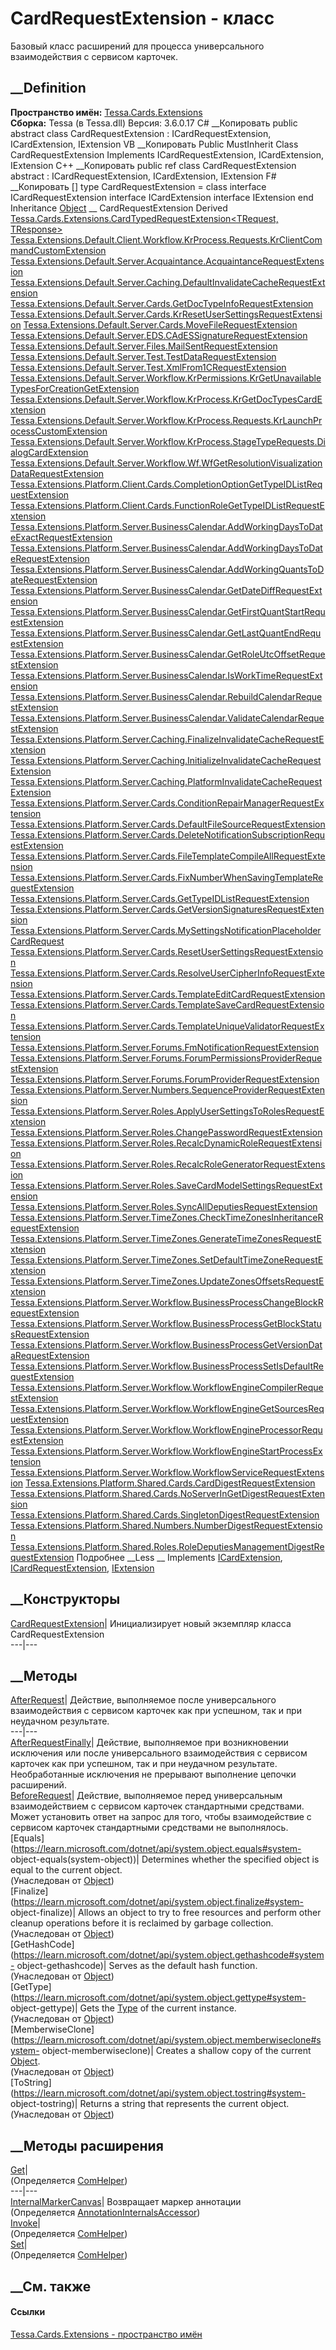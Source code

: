 # CardRequestExtension - класс
Базовый класс расширений для процесса универсального взаимодействия с сервисом
карточек.
## __Definition
 **Пространство имён:** [Tessa.Cards.Extensions](N_Tessa_Cards_Extensions.htm)  
 **Сборка:** Tessa (в Tessa.dll) Версия: 3.6.0.17
C# __Копировать
     public abstract class CardRequestExtension : ICardRequestExtension, 
    	ICardExtension, IExtension
VB __Копировать
     Public MustInherit Class CardRequestExtension
    	Implements ICardRequestExtension, ICardExtension, IExtension
C++ __Копировать
     public ref class CardRequestExtension abstract : ICardRequestExtension, 
    	ICardExtension, IExtension
F# __Копировать
     [<AbstractClassAttribute>]
    type CardRequestExtension = 
        class
            interface ICardRequestExtension
            interface ICardExtension
            interface IExtension
        end
Inheritance
    [Object](https://learn.microsoft.com/dotnet/api/system.object) __ CardRequestExtension
Derived
[Tessa.Cards.Extensions.CardTypedRequestExtension<TRequest,
TResponse>](T_Tessa_Cards_Extensions_CardTypedRequestExtension_2.htm)
[Tessa.Extensions.Default.Client.Workflow.KrProcess.Requests.KrClientCommandCustomExtension](T_Tessa_Extensions_Default_Client_Workflow_KrProcess_Requests_KrClientCommandCustomExtension.htm)
[Tessa.Extensions.Default.Server.Acquaintance.AcquaintanceRequestExtension](T_Tessa_Extensions_Default_Server_Acquaintance_AcquaintanceRequestExtension.htm)
[Tessa.Extensions.Default.Server.Caching.DefaultInvalidateCacheRequestExtension](T_Tessa_Extensions_Default_Server_Caching_DefaultInvalidateCacheRequestExtension.htm)
[Tessa.Extensions.Default.Server.Cards.GetDocTypeInfoRequestExtension](T_Tessa_Extensions_Default_Server_Cards_GetDocTypeInfoRequestExtension.htm)
[Tessa.Extensions.Default.Server.Cards.KrResetUserSettingsRequestExtension](T_Tessa_Extensions_Default_Server_Cards_KrResetUserSettingsRequestExtension.htm)
[Tessa.Extensions.Default.Server.Cards.MoveFileRequestExtension](T_Tessa_Extensions_Default_Server_Cards_MoveFileRequestExtension.htm)
[Tessa.Extensions.Default.Server.EDS.CAdESSignatureRequestExtension](T_Tessa_Extensions_Default_Server_EDS_CAdESSignatureRequestExtension.htm)
[Tessa.Extensions.Default.Server.Files.MailSentRequestExtension](T_Tessa_Extensions_Default_Server_Files_MailSentRequestExtension.htm)
[Tessa.Extensions.Default.Server.Test.TestDataRequestExtension](T_Tessa_Extensions_Default_Server_Test_TestDataRequestExtension.htm)
[Tessa.Extensions.Default.Server.Test.XmlFrom1CRequestExtension](T_Tessa_Extensions_Default_Server_Test_XmlFrom1CRequestExtension.htm)
[Tessa.Extensions.Default.Server.Workflow.KrPermissions.KrGetUnavailableTypesForCreationGetExtension](T_Tessa_Extensions_Default_Server_Workflow_KrPermissions_KrGetUnavailableTypesForCreationGetExtension.htm)
[Tessa.Extensions.Default.Server.Workflow.KrProcess.KrGetDocTypesCardExtension](T_Tessa_Extensions_Default_Server_Workflow_KrProcess_KrGetDocTypesCardExtension.htm)
[Tessa.Extensions.Default.Server.Workflow.KrProcess.Requests.KrLaunchProcessCustomExtension](T_Tessa_Extensions_Default_Server_Workflow_KrProcess_Requests_KrLaunchProcessCustomExtension.htm)
[Tessa.Extensions.Default.Server.Workflow.KrProcess.StageTypeRequests.DialogCardExtension](T_Tessa_Extensions_Default_Server_Workflow_KrProcess_StageTypeRequests_DialogCardExtension.htm)
[Tessa.Extensions.Default.Server.Workflow.Wf.WfGetResolutionVisualizationDataRequestExtension](T_Tessa_Extensions_Default_Server_Workflow_Wf_WfGetResolutionVisualizationDataRequestExtension.htm)
[Tessa.Extensions.Platform.Client.Cards.CompletionOptionGetTypeIDListRequestExtension](T_Tessa_Extensions_Platform_Client_Cards_CompletionOptionGetTypeIDListRequestExtension.htm)
[Tessa.Extensions.Platform.Client.Cards.FunctionRoleGetTypeIDListRequestExtension](T_Tessa_Extensions_Platform_Client_Cards_FunctionRoleGetTypeIDListRequestExtension.htm)
[Tessa.Extensions.Platform.Server.BusinessCalendar.AddWorkingDaysToDateExactRequestExtension](T_Tessa_Extensions_Platform_Server_BusinessCalendar_AddWorkingDaysToDateExactRequestExtension.htm)
[Tessa.Extensions.Platform.Server.BusinessCalendar.AddWorkingDaysToDateRequestExtension](T_Tessa_Extensions_Platform_Server_BusinessCalendar_AddWorkingDaysToDateRequestExtension.htm)
[Tessa.Extensions.Platform.Server.BusinessCalendar.AddWorkingQuantsToDateRequestExtension](T_Tessa_Extensions_Platform_Server_BusinessCalendar_AddWorkingQuantsToDateRequestExtension.htm)
[Tessa.Extensions.Platform.Server.BusinessCalendar.GetDateDiffRequestExtension](T_Tessa_Extensions_Platform_Server_BusinessCalendar_GetDateDiffRequestExtension.htm)
[Tessa.Extensions.Platform.Server.BusinessCalendar.GetFirstQuantStartRequestExtension](T_Tessa_Extensions_Platform_Server_BusinessCalendar_GetFirstQuantStartRequestExtension.htm)
[Tessa.Extensions.Platform.Server.BusinessCalendar.GetLastQuantEndRequestExtension](T_Tessa_Extensions_Platform_Server_BusinessCalendar_GetLastQuantEndRequestExtension.htm)
[Tessa.Extensions.Platform.Server.BusinessCalendar.GetRoleUtcOffsetRequestExtension](T_Tessa_Extensions_Platform_Server_BusinessCalendar_GetRoleUtcOffsetRequestExtension.htm)
[Tessa.Extensions.Platform.Server.BusinessCalendar.IsWorkTimeRequestExtension](T_Tessa_Extensions_Platform_Server_BusinessCalendar_IsWorkTimeRequestExtension.htm)
[Tessa.Extensions.Platform.Server.BusinessCalendar.RebuildCalendarRequestExtension](T_Tessa_Extensions_Platform_Server_BusinessCalendar_RebuildCalendarRequestExtension.htm)
[Tessa.Extensions.Platform.Server.BusinessCalendar.ValidateCalendarRequestExtension](T_Tessa_Extensions_Platform_Server_BusinessCalendar_ValidateCalendarRequestExtension.htm)
[Tessa.Extensions.Platform.Server.Caching.FinalizeInvalidateCacheRequestExtension](T_Tessa_Extensions_Platform_Server_Caching_FinalizeInvalidateCacheRequestExtension.htm)
[Tessa.Extensions.Platform.Server.Caching.InitializeInvalidateCacheRequestExtension](T_Tessa_Extensions_Platform_Server_Caching_InitializeInvalidateCacheRequestExtension.htm)
[Tessa.Extensions.Platform.Server.Caching.PlatformInvalidateCacheRequestExtension](T_Tessa_Extensions_Platform_Server_Caching_PlatformInvalidateCacheRequestExtension.htm)
[Tessa.Extensions.Platform.Server.Cards.ConditionRepairManagerRequestExtension](T_Tessa_Extensions_Platform_Server_Cards_ConditionRepairManagerRequestExtension.htm)
[Tessa.Extensions.Platform.Server.Cards.DefaultFileSourceRequestExtension](T_Tessa_Extensions_Platform_Server_Cards_DefaultFileSourceRequestExtension.htm)
[Tessa.Extensions.Platform.Server.Cards.DeleteNotificationSubscriptionRequestExtension](T_Tessa_Extensions_Platform_Server_Cards_DeleteNotificationSubscriptionRequestExtension.htm)
[Tessa.Extensions.Platform.Server.Cards.FileTemplateCompileAllRequestExtension](T_Tessa_Extensions_Platform_Server_Cards_FileTemplateCompileAllRequestExtension.htm)
[Tessa.Extensions.Platform.Server.Cards.FixNumberWhenSavingTemplateRequestExtension](T_Tessa_Extensions_Platform_Server_Cards_FixNumberWhenSavingTemplateRequestExtension.htm)
[Tessa.Extensions.Platform.Server.Cards.GetTypeIDListRequestExtension](T_Tessa_Extensions_Platform_Server_Cards_GetTypeIDListRequestExtension.htm)
[Tessa.Extensions.Platform.Server.Cards.GetVersionSignaturesRequestExtension](T_Tessa_Extensions_Platform_Server_Cards_GetVersionSignaturesRequestExtension.htm)
[Tessa.Extensions.Platform.Server.Cards.MySettingsNotificationPlaceholderCardRequest](T_Tessa_Extensions_Platform_Server_Cards_MySettingsNotificationPlaceholderCardRequest.htm)
[Tessa.Extensions.Platform.Server.Cards.ResetUserSettingsRequestExtension](T_Tessa_Extensions_Platform_Server_Cards_ResetUserSettingsRequestExtension.htm)
[Tessa.Extensions.Platform.Server.Cards.ResolveUserCipherInfoRequestExtension](T_Tessa_Extensions_Platform_Server_Cards_ResolveUserCipherInfoRequestExtension.htm)
[Tessa.Extensions.Platform.Server.Cards.TemplateEditCardRequestExtension](T_Tessa_Extensions_Platform_Server_Cards_TemplateEditCardRequestExtension.htm)
[Tessa.Extensions.Platform.Server.Cards.TemplateSaveCardRequestExtension](T_Tessa_Extensions_Platform_Server_Cards_TemplateSaveCardRequestExtension.htm)
[Tessa.Extensions.Platform.Server.Cards.TemplateUniqueValidatorRequestExtension](T_Tessa_Extensions_Platform_Server_Cards_TemplateUniqueValidatorRequestExtension.htm)
[Tessa.Extensions.Platform.Server.Forums.FmNotificationRequestExtension](T_Tessa_Extensions_Platform_Server_Forums_FmNotificationRequestExtension.htm)
[Tessa.Extensions.Platform.Server.Forums.ForumPermissionsProviderRequestExtension](T_Tessa_Extensions_Platform_Server_Forums_ForumPermissionsProviderRequestExtension.htm)
[Tessa.Extensions.Platform.Server.Forums.ForumProviderRequestExtension](T_Tessa_Extensions_Platform_Server_Forums_ForumProviderRequestExtension.htm)
[Tessa.Extensions.Platform.Server.Numbers.SequenceProviderRequestExtension](T_Tessa_Extensions_Platform_Server_Numbers_SequenceProviderRequestExtension.htm)
[Tessa.Extensions.Platform.Server.Roles.ApplyUserSettingsToRolesRequestExtension](T_Tessa_Extensions_Platform_Server_Roles_ApplyUserSettingsToRolesRequestExtension.htm)
[Tessa.Extensions.Platform.Server.Roles.ChangePasswordRequestExtension](T_Tessa_Extensions_Platform_Server_Roles_ChangePasswordRequestExtension.htm)
[Tessa.Extensions.Platform.Server.Roles.RecalcDynamicRoleRequestExtension](T_Tessa_Extensions_Platform_Server_Roles_RecalcDynamicRoleRequestExtension.htm)
[Tessa.Extensions.Platform.Server.Roles.RecalcRoleGeneratorRequestExtension](T_Tessa_Extensions_Platform_Server_Roles_RecalcRoleGeneratorRequestExtension.htm)
[Tessa.Extensions.Platform.Server.Roles.SaveCardModelSettingsRequestExtension](T_Tessa_Extensions_Platform_Server_Roles_SaveCardModelSettingsRequestExtension.htm)
[Tessa.Extensions.Platform.Server.Roles.SyncAllDeputiesRequestExtension](T_Tessa_Extensions_Platform_Server_Roles_SyncAllDeputiesRequestExtension.htm)
[Tessa.Extensions.Platform.Server.TimeZones.CheckTimeZonesInheritanceRequestExtension](T_Tessa_Extensions_Platform_Server_TimeZones_CheckTimeZonesInheritanceRequestExtension.htm)
[Tessa.Extensions.Platform.Server.TimeZones.GenerateTimeZonesRequestExtension](T_Tessa_Extensions_Platform_Server_TimeZones_GenerateTimeZonesRequestExtension.htm)
[Tessa.Extensions.Platform.Server.TimeZones.SetDefaultTimeZoneRequestExtension](T_Tessa_Extensions_Platform_Server_TimeZones_SetDefaultTimeZoneRequestExtension.htm)
[Tessa.Extensions.Platform.Server.TimeZones.UpdateZonesOffsetsRequestExtension](T_Tessa_Extensions_Platform_Server_TimeZones_UpdateZonesOffsetsRequestExtension.htm)
[Tessa.Extensions.Platform.Server.Workflow.BusinessProcessChangeBlockRequestExtension](T_Tessa_Extensions_Platform_Server_Workflow_BusinessProcessChangeBlockRequestExtension.htm)
[Tessa.Extensions.Platform.Server.Workflow.BusinessProcessGetBlockStatusRequestExtension](T_Tessa_Extensions_Platform_Server_Workflow_BusinessProcessGetBlockStatusRequestExtension.htm)
[Tessa.Extensions.Platform.Server.Workflow.BusinessProcessGetVersionDataRequestExtension](T_Tessa_Extensions_Platform_Server_Workflow_BusinessProcessGetVersionDataRequestExtension.htm)
[Tessa.Extensions.Platform.Server.Workflow.BusinessProcessSetIsDefaultRequestExtension](T_Tessa_Extensions_Platform_Server_Workflow_BusinessProcessSetIsDefaultRequestExtension.htm)
[Tessa.Extensions.Platform.Server.Workflow.WorkflowEngineCompilerRequestExtension](T_Tessa_Extensions_Platform_Server_Workflow_WorkflowEngineCompilerRequestExtension.htm)
[Tessa.Extensions.Platform.Server.Workflow.WorkflowEngineGetSourcesRequestExtension](T_Tessa_Extensions_Platform_Server_Workflow_WorkflowEngineGetSourcesRequestExtension.htm)
[Tessa.Extensions.Platform.Server.Workflow.WorkflowEngineProcessorRequestExtension](T_Tessa_Extensions_Platform_Server_Workflow_WorkflowEngineProcessorRequestExtension.htm)
[Tessa.Extensions.Platform.Server.Workflow.WorkflowEngineStartProcessExtension](T_Tessa_Extensions_Platform_Server_Workflow_WorkflowEngineStartProcessExtension.htm)
[Tessa.Extensions.Platform.Server.Workflow.WorkflowServiceRequestExtension](T_Tessa_Extensions_Platform_Server_Workflow_WorkflowServiceRequestExtension.htm)
[Tessa.Extensions.Platform.Shared.Cards.CardDigestRequestExtension](T_Tessa_Extensions_Platform_Shared_Cards_CardDigestRequestExtension.htm)
[Tessa.Extensions.Platform.Shared.Cards.NoServerInGetDigestRequestExtension](T_Tessa_Extensions_Platform_Shared_Cards_NoServerInGetDigestRequestExtension.htm)
[Tessa.Extensions.Platform.Shared.Cards.SingletonDigestRequestExtension](T_Tessa_Extensions_Platform_Shared_Cards_SingletonDigestRequestExtension.htm)
[Tessa.Extensions.Platform.Shared.Numbers.NumberDigestRequestExtension](T_Tessa_Extensions_Platform_Shared_Numbers_NumberDigestRequestExtension.htm)
[Tessa.Extensions.Platform.Shared.Roles.RoleDeputiesManagementDigestRequestExtension](T_Tessa_Extensions_Platform_Shared_Roles_RoleDeputiesManagementDigestRequestExtension.htm)
Подробнее __Less __
Implements
    [ICardExtension](T_Tessa_Cards_Extensions_ICardExtension.htm), [ICardRequestExtension](T_Tessa_Cards_Extensions_ICardRequestExtension.htm), [IExtension](T_Tessa_Extensions_IExtension.htm)
##  __Конструкторы
[CardRequestExtension](M_Tessa_Cards_Extensions_CardRequestExtension__ctor.htm)|
Инициализирует новый экземпляр класса CardRequestExtension  
---|---  
##  __Методы
[AfterRequest](M_Tessa_Cards_Extensions_CardRequestExtension_AfterRequest.htm)|
Действие, выполняемое после универсального взаимодействия с сервисом карточек
как при успешном, так и при неудачном результате.  
---|---  
[AfterRequestFinally](M_Tessa_Cards_Extensions_CardRequestExtension_AfterRequestFinally.htm)|
Действие, выполняемое при возникновении исключения или после универсального
взаимодействия с сервисом карточек как при успешном, так и при неудачном
результате. Необработанные исключения не прерывают выполнение цепочки
расширений.  
[BeforeRequest](M_Tessa_Cards_Extensions_CardRequestExtension_BeforeRequest.htm)|
Действие, выполняемое перед универсальным взаимодействием с сервисом карточек
стандартными средствами. Может установить ответ на запрос для того, чтобы
взаимодействие с сервисом карточек стандартными средствами не выполнялось.  
[Equals](https://learn.microsoft.com/dotnet/api/system.object.equals#system-
object-equals\(system-object\))| Determines whether the specified object is
equal to the current object.  
(Унаследован от
[Object](https://learn.microsoft.com/dotnet/api/system.object))  
[Finalize](https://learn.microsoft.com/dotnet/api/system.object.finalize#system-
object-finalize)| Allows an object to try to free resources and perform other
cleanup operations before it is reclaimed by garbage collection.  
(Унаследован от
[Object](https://learn.microsoft.com/dotnet/api/system.object))  
[GetHashCode](https://learn.microsoft.com/dotnet/api/system.object.gethashcode#system-
object-gethashcode)| Serves as the default hash function.  
(Унаследован от
[Object](https://learn.microsoft.com/dotnet/api/system.object))  
[GetType](https://learn.microsoft.com/dotnet/api/system.object.gettype#system-
object-gettype)| Gets the
[Type](https://learn.microsoft.com/dotnet/api/system.type) of the current
instance.  
(Унаследован от
[Object](https://learn.microsoft.com/dotnet/api/system.object))  
[MemberwiseClone](https://learn.microsoft.com/dotnet/api/system.object.memberwiseclone#system-
object-memberwiseclone)| Creates a shallow copy of the current
[Object](https://learn.microsoft.com/dotnet/api/system.object).  
(Унаследован от
[Object](https://learn.microsoft.com/dotnet/api/system.object))  
[ToString](https://learn.microsoft.com/dotnet/api/system.object.tostring#system-
object-tostring)| Returns a string that represents the current object.  
(Унаследован от
[Object](https://learn.microsoft.com/dotnet/api/system.object))  
##  __Методы расширения
[Get](M_Tessa_Extensions_Default_Client_EDS_ComHelper_Get.htm)|  
(Определяется
[ComHelper](T_Tessa_Extensions_Default_Client_EDS_ComHelper.htm))  
---|---  
[InternalMarkerCanvas](M_Tessa_UI_Views_Charting_Annotations_AnnotationInternalsAccessor_InternalMarkerCanvas.htm)|
Возвращает маркер аннотации  
(Определяется
[AnnotationInternalsAccessor](T_Tessa_UI_Views_Charting_Annotations_AnnotationInternalsAccessor.htm))  
[Invoke](M_Tessa_Extensions_Default_Client_EDS_ComHelper_Invoke.htm)|  
(Определяется
[ComHelper](T_Tessa_Extensions_Default_Client_EDS_ComHelper.htm))  
[Set](M_Tessa_Extensions_Default_Client_EDS_ComHelper_Set.htm)|  
(Определяется
[ComHelper](T_Tessa_Extensions_Default_Client_EDS_ComHelper.htm))  
##  __См. также
#### Ссылки
[Tessa.Cards.Extensions - пространство имён](N_Tessa_Cards_Extensions.htm)
